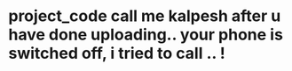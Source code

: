 # project_code call me kalpesh after u have done uploading.. your phone is switched off, i tried to call .. !
